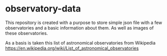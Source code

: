 # observatory-data

This repository is created with a purpose to store simple json file with a few observatories and a basic information about them.
As well as images of these observatories. 

As a basis is taken this list of astronomical observatories from Wikipedia
https://en.wikipedia.org/wiki/List_of_astronomical_observatories
